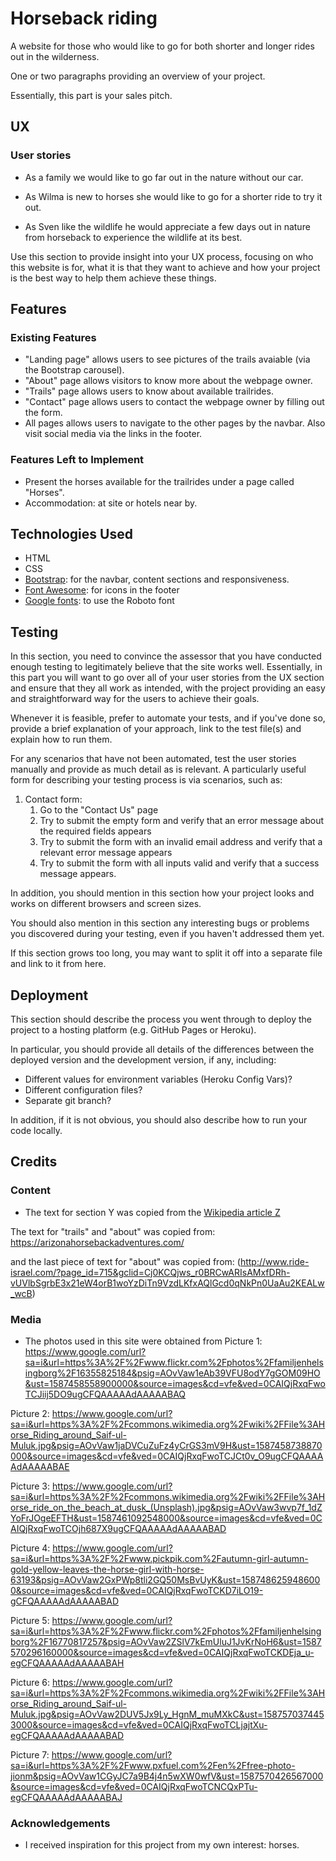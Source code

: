 # Horseback riding

A website for those who would like to go for both shorter and longer rides out in the wilderness. 

One or two paragraphs providing an overview of your project.

Essentially, this part is your sales pitch.
 
## UX
 
### User stories
- As a family we would like to go far out in the nature without our car. 

- As Wilma is new to horses she would like to go for a shorter ride to try it out.

- As Sven like the wildlife he would appreciate a few days out in nature from horseback to experience the wildlife at its best.

Use this section to provide insight into your UX process, focusing on who this website is for, what it is that they want to achieve and how your project is the best way to help them achieve these things.

## Features
 
### Existing Features
- "Landing page" allows users to see pictures of the trails avaiable (via the Bootstrap carousel).  
- "About" page allows visitors to know more about the webpage owner. 
- "Trails" page allows users to know about available trailrides.
- "Contact" page allows users to contact the webpage owner by filling out the form.
- All pages allows users to navigate to the other pages by the navbar. Also visit social media via the links in the footer.

### Features Left to Implement
- Present the horses available for the trailrides under a page called "Horses". 
- Accommodation: at site or hotels near by. 

## Technologies Used
- HTML
- CSS
- [Bootstrap](https://getbootstrap.com/): for the navbar, content sections and responsiveness.
- [Font Awesome](https://fontawesome.com/): for icons in the footer
- [Google fonts](https://fonts.google.com/): to use the Roboto font

## Testing

In this section, you need to convince the assessor that you have conducted enough testing to legitimately believe that the site works well. Essentially, in this part you will want to go over all of your user stories from the UX section and ensure that they all work as intended, with the project providing an easy and straightforward way for the users to achieve their goals.

Whenever it is feasible, prefer to automate your tests, and if you've done so, provide a brief explanation of your approach, link to the test file(s) and explain how to run them.

For any scenarios that have not been automated, test the user stories manually and provide as much detail as is relevant. A particularly useful form for describing your testing process is via scenarios, such as:

1. Contact form:
    1. Go to the "Contact Us" page
    2. Try to submit the empty form and verify that an error message about the required fields appears
    3. Try to submit the form with an invalid email address and verify that a relevant error message appears
    4. Try to submit the form with all inputs valid and verify that a success message appears.

In addition, you should mention in this section how your project looks and works on different browsers and screen sizes.

You should also mention in this section any interesting bugs or problems you discovered during your testing, even if you haven't addressed them yet.

If this section grows too long, you may want to split it off into a separate file and link to it from here.

## Deployment

This section should describe the process you went through to deploy the project to a hosting platform (e.g. GitHub Pages or Heroku).

In particular, you should provide all details of the differences between the deployed version and the development version, if any, including:
- Different values for environment variables (Heroku Config Vars)?
- Different configuration files?
- Separate git branch?

In addition, if it is not obvious, you should also describe how to run your code locally.


## Credits

### Content
- The text for section Y was copied from the [Wikipedia article Z](https://en.wikipedia.org/wiki/Z)

The text for "trails" and "about" was copied from:
https://arizonahorsebackadventures.com/

and the last piece of text for "about" was copied from:
(http://www.ride-israel.com/?page_id=715&gclid=Cj0KCQjws_r0BRCwARIsAMxfDRh-vUVlbSgrbE3x21eW4orB1woYzDiTn9VzdLKfxAQlGcd0qNkPn0UaAu2KEALw_wcB)


### Media
- The photos used in this site were obtained from 
Picture 1:
https://www.google.com/url?sa=i&url=https%3A%2F%2Fwww.flickr.com%2Fphotos%2Ffamiljenhelsingborg%2F16355825184&psig=AOvVaw1eAb39VFU8odY7gGOM09HO&ust=1587458558900000&source=images&cd=vfe&ved=0CAIQjRxqFwoTCJiij5DO9ugCFQAAAAAdAAAAABAQ

Picture 2:
https://www.google.com/url?sa=i&url=https%3A%2F%2Fcommons.wikimedia.org%2Fwiki%2FFile%3AHorse_Riding_around_Saif-ul-Muluk.jpg&psig=AOvVaw1jaDVCuZuFz4yCrGS3mV9H&ust=1587458738870000&source=images&cd=vfe&ved=0CAIQjRxqFwoTCJCt0v_O9ugCFQAAAAAdAAAAABAE

Picture 3:
https://www.google.com/url?sa=i&url=https%3A%2F%2Fcommons.wikimedia.org%2Fwiki%2FFile%3AHorse_ride_on_the_beach_at_dusk_(Unsplash).jpg&psig=AOvVaw3wvp7f_1dZYoFrJOgeEFTH&ust=1587461092548000&source=images&cd=vfe&ved=0CAIQjRxqFwoTCOjh687X9ugCFQAAAAAdAAAAABAD

Picture 4:
https://www.google.com/url?sa=i&url=https%3A%2F%2Fwww.pickpik.com%2Fautumn-girl-autumn-gold-yellow-leaves-the-horse-girl-with-horse-63193&psig=AOvVaw2GxPWp8tli2GQ50MsBvUyK&ust=1587486259486000&source=images&cd=vfe&ved=0CAIQjRxqFwoTCKD7iLO19-gCFQAAAAAdAAAAABAD

Picture 5:
https://www.google.com/url?sa=i&url=https%3A%2F%2Fwww.flickr.com%2Fphotos%2Ffamiljenhelsingborg%2F16770817257&psig=AOvVaw2ZSlV7kEmUluJ1JvKrNoH6&ust=1587570296160000&source=images&cd=vfe&ved=0CAIQjRxqFwoTCKDEja_u-egCFQAAAAAdAAAAABAH

Picture 6:
https://www.google.com/url?sa=i&url=https%3A%2F%2Fcommons.wikimedia.org%2Fwiki%2FFile%3AHorse_Riding_around_Saif-ul-Muluk.jpg&psig=AOvVaw2DUV5Jx9Ly_HgnM_muMXkC&ust=1587570374453000&source=images&cd=vfe&ved=0CAIQjRxqFwoTCLjajtXu-egCFQAAAAAdAAAAABAD

Picture 7:
https://www.google.com/url?sa=i&url=https%3A%2F%2Fwww.pxfuel.com%2Fen%2Ffree-photo-jionm&psig=AOvVaw1CGyJC7a9B4j4n5wXW0wfV&ust=1587570426567000&source=images&cd=vfe&ved=0CAIQjRxqFwoTCNCQxPTu-egCFQAAAAAdAAAAABAJ


### Acknowledgements

- I received inspiration for this project from my own interest: horses.